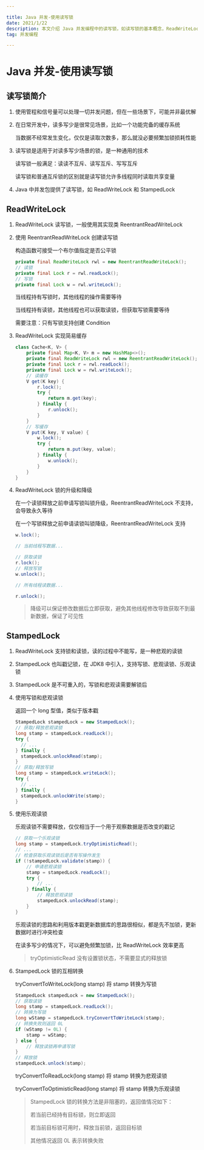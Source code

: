 ```yaml
---

title: Java 并发-使用读写锁
date: 2021/1/22
description: 本文介绍 Java 并发编程中的读写锁，如读写锁的基本概念，ReadWriteLock 和 StampedLock 的使用等
tag: 并发编程

---
```


# Java 并发-使用读写锁

## 读写锁简介

1. 使用管程和信号量可以处理一切并发问题，但在一些场景下，可能并非最优解

2. 在日常开发中，读多写少是很常见场景，比如一个功能完备的缓存系统

   当数据不经常发生变化，仅仅是读取次数多，那么就没必要频繁加锁损耗性能

3. 读写锁是适用于对读多写少场景的锁，是一种通用的技术

   读写锁一般满足：读读不互斥、读写互斥、写写互斥

   读写锁和普通互斥锁的区别就是读写锁允许多线程同时读取共享变量

4. Java 中并发包提供了读写锁，如 ReadWriteLock 和 StampedLock

## ReadWriteLock

1. ReadWriteLock 读写锁，一般使用其实现类 ReentrantReadWriteLock

2. 使用 ReentrantReadWriteLock 创建读写锁

   构造函数可接受一个布尔值指定是否公平锁

   ```java
   private final ReadWriteLock rwl = new ReentrantReadWriteLock();
   // 读锁
   private final Lock r = rwl.readLock();
   // 写锁
   private final Lock w = rwl.writeLock();
   ```

   当线程持有写锁时，其他线程的操作需要等待

   当线程持有读锁，其他线程也可以获取读锁，但获取写锁需要等待

   需要注意：只有写锁支持创建 Condition

3. ReadWriteLock  实现简易缓存

   ```java
   class Cache<K, V> {
       private final Map<K, V> m = new HashMap<>();
       private final ReadWriteLock rwl = new ReentrantReadWriteLock();
       private final Lock r = rwl.readLock();
       private final Lock w = rwl.writeLock();
       // 读缓存
       V get(K key) {
           r.lock();
           try {
               return m.get(key);
           } finally {
               r.unlock();
           }
       }
       // 写缓存
       V put(K key, V value) {
           w.lock();
           try {
               return m.put(key, value);
           } finally {
               w.unlock();
           }
       }
   }
   ```

4. ReadWriteLock  锁的升级和降级

   在一个读锁释放之前申请写锁叫锁升级，ReentrantReadWriteLock 不支持，会导致永久等待

   在一个写锁释放之前申请读锁叫锁降级，ReentrantReadWriteLock 支持

   ```java
   w.lock();
   
   // 当前线程写数据...
   
   // 获取读锁
   r.lock();
   // 释放写锁
   w.unlock();
   
   // 所有线程读数据...
   
   r.unlock();
   ```

   > 降级可以保证修改数据后立即获取，避免其他线程修改导致获取不到最新数据，保证了可见性

## StampedLock

1. ReadWriteLock  支持锁和读锁，读的过程中不能写，是一种悲观的读锁

2. StampedLock 也叫戳记锁，在 JDK8 中引入，支持写锁、悲观读锁、乐观读锁

2. StampedLock 是不可重入的，写锁和悲观读需要解锁后

4. 使用写锁和悲观读锁

   返回一个 long 型值，类似于版本戳

   ```java
   StampedLock stampedLock = new StampedLock();
   // 获取/释放悲观读锁
   long stamp = stampedLock.readLock();
   try {
     // ...
   } finally {
     stampedLock.unlockRead(stamp);
   }
   // 获取/释放写锁
   long stamp = stampedLock.writeLock();
   try {
     // ...
   } finally {
     stampedLock.unlockWrite(stamp);
   }
   ```

5. 使用乐观读锁

   乐观读锁不需要释放，仅仅相当于一个用于观察数据是否改变的戳记

   ```java
   // 获取一个乐观读锁
   long stamp = stampedLock.tryOptimisticRead();
   // ...
   // 检查获取乐观读锁后是否有写操作发生
   if (!stampedLock.validate(stamp)) {
       // 申请悲观读锁
       stamp = stampedLock.readLock();
       try {
           // ...
       } finally {
           // 释放悲观读锁
           stampedLock.unlockRead(stamp); 
       }
   }
   ```

   乐观读锁的思路和利用版本戳更新数据库的思路很相似，都是先不加锁，更新数据时进行冲突检查

   在读多写少的情况下，可以避免频繁加锁，比 ReadWriteLock  效率更高

   > tryOptimisticRead 没有设置锁状态，不需要显式的释放锁

5. StampedLock 锁的互相转换

   tryConvertToWriteLock(long stamp) 将 stamp 转换为写锁

   ```java
   StampedLock stampedLock = new StampedLock();
   // 获取读锁
   long stamp = stampedLock.readLock();
   // 转换为写锁
   long wStamp = stampedLock.tryConvertToWriteLock(stamp);
   // 转换失败则返回 0L
   if (wStamp != 0L) {
       stamp = wStamp;
   } else {
       // 释放读锁再申请写锁
   }
   // 释放锁
   stampedLock.unlock(stamp);
   ```
   
   tryConvertToReadLock(long stamp) 将 stamp 转换为悲观读锁
   
   tryConvertToOptimisticRead(long stamp) 将 stamp 转换为乐观读锁
   
   > StampedLock 锁的转换方法是非阻塞的，返回值情况如下：
   >
   > 若当前已经持有目标锁，则立即返回
   >
   > 若当前目标锁可用时，释放当前锁，返回目标锁
   >
   > 其他情况返回 0L 表示转换失败
   

